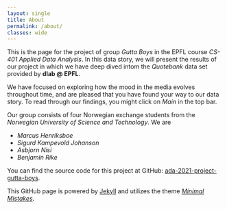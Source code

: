 ```yaml
---
layout: single
title: About
permalink: /about/
classes: wide
---
```


This is the page for the project of group _Gutta Boys_ in the EPFL course _CS-401 Applied Data Analysis_. In this data story, we will present the results of our project in which we have deep dived intom the _Quotebank_ data set provided by **dlab @ EPFL**.

We have focused on exploring how the mood in the media evolves throughout time, and are pleased that you have found your way to our data story. To read through our findings, you might click on _Main_ in the top bar.

Our group consists of four Norwegian exchange students from the _Norwegian University of Science and Technology_. We are

- _Marcus Henriksboe_
- _Sigurd Kampevold Johanson_
- _Asbjorn Nisi_
- _Benjamin Rike_

You can find the source code for this project at GitHub: [ada-2021-project-gutta-boys](https://github.com/epfl-ada/ada-2021-project-gutta-boys).

This GitHub page is powered by [Jekyll](https://jekyllrb.com/) and utilizes the theme [_Minimal Mistakes_](https://mmistakes.github.io/minimal-mistakes/).
